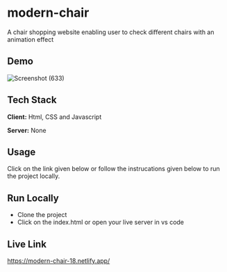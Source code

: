 # modern-chair

A chair shopping website enabling user to check different chairs with an animation effect

## Demo

![Screenshot (633)](https://github.com/tanmayR18/modern-chair/assets/135257857/ce58ecea-12dc-4834-ab0f-fe91fbe863ba)



## Tech Stack

**Client:** Html, CSS and Javascript 

**Server:** None

## Usage

Click on the link given below or follow the instrucations given below to run the project locally.




## Run Locally

- Clone the project
- Click on the index.html or open your live server in  vs code






## Live Link


https://modern-chair-18.netlify.app/
